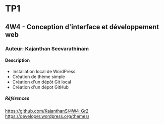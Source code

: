 # TP1
## 4W4 - Conception d'interface et développement web
### Auteur: Kajanthan Seevarathinam
#### Description
- Installation local de WordPress
- Création de thème simple
- Création d'un dépôt Git local
- Création d'un dépot GitHub

##### Références
https://github.com/KajanthanS/4W4-Gr2
https://developer.wordpress.org/themes/
